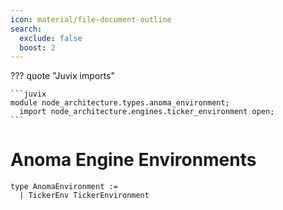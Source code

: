 ```yaml
---
icon: material/file-document-outline
search:
  exclude: false
  boost: 2
---
```


??? quote "Juvix imports"

    ```juvix
    module node_architecture.types.anoma_environment;
      import node_architecture.engines.ticker_environment open;
    ```

# Anoma Engine Environments

```juvix
type AnomaEnvironment :=
  | TickerEnv TickerEnvironment
```
